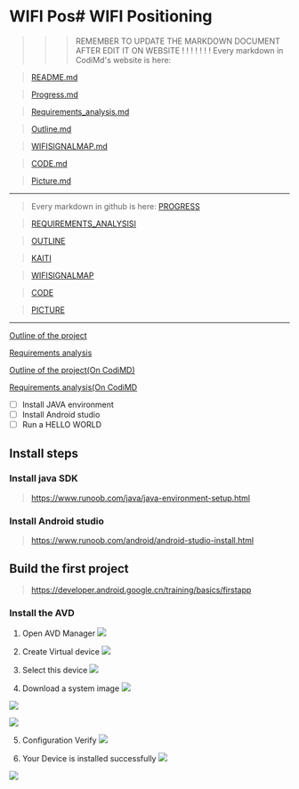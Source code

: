 # WIFI Pos# WIFI Positioning
>>>REMEMBER TO UPDATE THE MARKDOWN DOCUMENT AFTER EDIT IT ON WEBSITE ! ! ! ! ! ! !
>Every markdown in CodiMd's website is here:

> [README.md](https://pad.degrowth.net/rY0I5ZAXQW-SPFLtdSx4GA?both)

> [Progress.md](https://pad.degrowth.net/S8dJ4g52SFqm5xAc60HtGg?both)

> [Requirements_analysis.md](https://demo.codimd.org/0WAPd5aZRSmhcD-_VGDCAw?both)

> [Outline.md](https://pad.degrowth.net/l_bWQ5dQSTKTjgpynF6LGg?both)

> [WIFISIGNALMAP.md](https://pad.degrowth.net/AMQhc73kQ0yTdfmSYjKV6w?both)

> [CODE.md](https://pad.degrowth.net/SfR17wqsR---3XodxepPjA)

> [Picture.md](https://pad.degrowth.net/Yc-zZKqMRtOy9i2WSiJ6Tg)

-------------------------
>Every markdown in github is here:
>[PROGRESS](progress.md)

>[REQUIREMENTS_ANALYSISI](Requirements_analysis.md)

>[OUTLINE](Outline.md)

>[KAITI](KaiTi.md)

>[WIFISIGNALMAP](WIFISignalMap.md)

>[CODE](/code/code.md)

>[PICTURE](/pictures/pictures.md)

-------------------------
[Outline of the project](Outline.md)

[Requirements analysis](Requirements_analysis)

[Outline of the project(On CodiMD)](https://pad.degrowth.net/l_bWQ5dQSTKTjgpynF6LGg?both)

[Requirements analysis(On CodiMD](https://pad.degrowth.net/4EioQ4mBS9SjgkWMfINfAw)

- [ ] Install JAVA environment
- [ ] Install Android studio
- [ ] Run a HELLO WORLD
## Install steps
### Install java SDK
> https://www.runoob.com/java/java-environment-setup.html
### Install Android studio
> https://www.runoob.com/android/android-studio-install.html
## Build the first project
> https://developer.android.google.cn/training/basics/firstapp
### Install the AVD
1. Open AVD Manager
![](https://pad.degrowth.net/uploads/upload_99b1958a7b28673c8c6d542c2b3d8835.png)

2. Create Virtual device
![](https://pad.degrowth.net/uploads/upload_ded947425319521d44a4a601554f7ce8.png)

3. Select this device
![](https://pad.degrowth.net/uploads/upload_55e7cdb7695f01a0e20ac8c3c0677c3e.png)

4. Download a system image
![](https://pad.degrowth.net/uploads/upload_941857baab002bedc2e2f56135137fe5.png)

![](https://pad.degrowth.net/uploads/upload_c1118e89ddab4ea08dd0570f330e6a37.png)

![](https://pad.degrowth.net/uploads/upload_09b338f63fa6e135acb24e7065237205.png)

5. Configuration Verify
![](https://pad.degrowth.net/uploads/upload_3a27e6fcdea7fd4a22aa7d87723ddc3d.png)

6. Your Device is installed successfully
![](https://pad.degrowth.net/uploads/upload_afd49f451d7451c2d489b8a57b19a055.png)

![](https://pad.degrowth.net/uploads/upload_efade3a066969f68a0258dcb2a0e4749.png)
